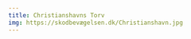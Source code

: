 ```yaml
---
title: Christianshavns Torv
img: https://skodbevægelsen.dk/Christianshavn.jpg
---
```


<!-- Lorem ipsum dolor sit amet consectetur adipisicing elit. Architecto accusantium praesentium eius, ut atque fuga culpa, similique sequi cum eos quis dolorum.
dfasdfsdjfnsdafdsf sdaf sdf 
sadf sadfn sdaf sadf sdaf sadfnjs dfasd fsd
